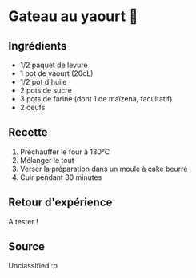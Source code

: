 # Gateau au yaourt 🍰

## Ingrédients

- 1/2 paquet de levure
- 1 pot de yaourt (20cL)
- 1/2 pot d'huile
- 2 pots de sucre
- 3 pots de farine (dont 1 de maïzena, facultatif)
- 2 oeufs

## Recette

1. Préchauffer le four à 180°C
2. Mélanger le tout
3. Verser la préparation dans un moule à cake beurré
4. Cuir pendant 30 minutes

## Retour d'expérience

A tester !

## Source

Unclassified :p
